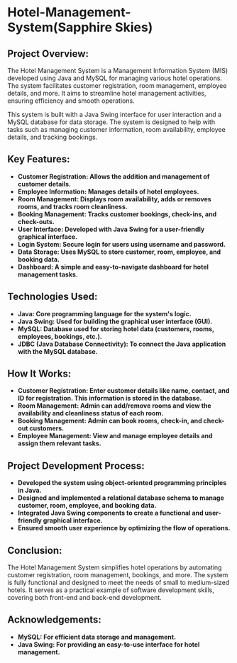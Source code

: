 # Hotel-Management-System(Sapphire Skies)
## Project Overview:
The Hotel Management System is a Management Information System (MIS) developed using Java and MySQL for managing various hotel operations. The system facilitates customer registration, room management, employee details, and more. It aims to streamline hotel management activities, ensuring efficiency and smooth operations.

This system is built with a Java Swing interface for user interaction and a MySQL database for data storage. The system is designed to help with tasks such as managing customer information, room availability, employee details, and tracking bookings.

## Key Features:
- **Customer Registration: Allows the addition and management of customer details.**
- **Employee Information: Manages details of hotel employees.**
- **Room Management: Displays room availability, adds or removes rooms, and tracks room cleanliness.**
- **Booking Management: Tracks customer bookings, check-ins, and check-outs.**
- **User Interface: Developed with Java Swing for a user-friendly graphical interface.**
- **Login System: Secure login for users using username and password.**
- **Data Storage: Uses MySQL to store customer, room, employee, and booking data.**
- **Dashboard: A simple and easy-to-navigate dashboard for hotel management tasks.**

## Technologies Used:
- **Java: Core programming language for the system's logic.**
- **Java Swing: Used for building the graphical user interface (GUI).**
- **MySQL: Database used for storing hotel data (customers, rooms, employees, bookings, etc.).**
- **JDBC (Java Database Connectivity): To connect the Java application with the MySQL database.**

## How It Works:
- **Customer Registration: Enter customer details like name, contact, and ID for registration. This information is stored in the database.**
- **Room Management: Admin can add/remove rooms and view the availability and cleanliness status of each room.**
- **Booking Management: Admin can book rooms, check-in, and check-out customers.**
- **Employee Management: View and manage employee details and assign them relevant tasks.**

## Project Development Process:
- **Developed the system using object-oriented programming principles in Java.**
- **Designed and implemented a relational database schema to manage customer, room, employee, and booking data.**
- **Integrated Java Swing components to create a functional and user-friendly graphical interface.**
- **Ensured smooth user experience by optimizing the flow of operations.**

## Conclusion:
The Hotel Management System simplifies hotel operations by automating customer registration, room management, bookings, and more. The system is fully functional and designed to meet the needs of small to medium-sized hotels. It serves as a practical example of software development skills, covering both front-end and back-end development.

## Acknowledgements:
- **MySQL: For efficient data storage and management.**
- **Java Swing: For providing an easy-to-use interface for hotel management.**
